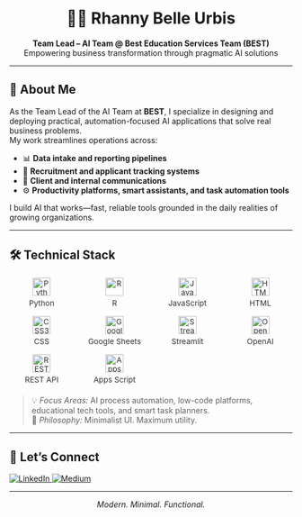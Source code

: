<h1 align="center">👩‍💻 Rhanny Belle Urbis</h1>
<p align="center"><strong>Team Lead – AI Team @ Best Education Services Team (BEST)</strong><br>
Empowering business transformation through pragmatic AI solutions</p>

---

## 🧠 About Me

As the Team Lead of the AI Team at **BEST**, I specialize in designing and deploying practical, automation-focused AI applications that solve real business problems.  
My work streamlines operations across:

- 📊 **Data intake and reporting pipelines**  
- 👥 **Recruitment and applicant tracking systems**  
- 💬 **Client and internal communications**  
- ⚙️ **Productivity platforms, smart assistants, and task automation tools**

I build AI that works—fast, reliable tools grounded in the daily realities of growing organizations.

---

## 🛠️ Technical Stack

<style>
  .tech-grid {
    display: grid;
    grid-template-columns: repeat(auto-fit, minmax(100px, 1fr));
    gap: 15px;
    justify-items: center;
    align-items: center;
    margin: 20px 0;
  }

  .tech-item {
    display: flex;
    flex-direction: column;
    align-items: center;
    font-size: 0.85rem;
    text-align: center;
    color: #333;
  }

  .tech-item img {
    width: 32px;
    height: 32px;
    margin-bottom: 5px;
  }
</style>

<div class="tech-grid">
  <div class="tech-item">
    <img src="https://cdn.jsdelivr.net/gh/devicons/devicon/icons/python/python-original.svg" alt="Python">
    Python
  </div>
  <div class="tech-item">
    <img src="https://cdn.jsdelivr.net/gh/devicons/devicon/icons/r/r-original.svg" alt="R">
    R
  </div>
  <div class="tech-item">
    <img src="https://cdn.jsdelivr.net/gh/devicons/devicon/icons/javascript/javascript-original.svg" alt="JavaScript">
    JavaScript
  </div>
  <div class="tech-item">
    <img src="https://cdn.jsdelivr.net/gh/devicons/devicon/icons/html5/html5-original.svg" alt="HTML5">
    HTML
  </div>
  <div class="tech-item">
    <img src="https://cdn.jsdelivr.net/gh/devicons/devicon/icons/css3/css3-original.svg" alt="CSS3">
    CSS
  </div>
  <div class="tech-item">
    <img src="https://cdn.jsdelivr.net/gh/devicons/devicon/icons/google/google-original.svg" alt="Google Sheets">
    Google Sheets
  </div>
  <div class="tech-item">
    <img src="https://upload.wikimedia.org/wikipedia/commons/1/1d/Streamlit_logo_icon.svg" alt="Streamlit">
    Streamlit
  </div>
  <div class="tech-item">
    <img src="https://upload.wikimedia.org/wikipedia/commons/4/4b/OpenAI_Logo.svg" alt="OpenAI">
    OpenAI
  </div>
  <div class="tech-item">
    <img src="https://cdn-icons-png.flaticon.com/512/546/546394.png" alt="REST API">
    REST API
  </div>
  <div class="tech-item">
    <img src="https://upload.wikimedia.org/wikipedia/commons/d/dc/Google_Apps_Script.svg" alt="Apps Script">
    Apps Script
  </div>
</div>

> 💡 *Focus Areas:* AI process automation, low-code platforms, educational tech tools, and smart task planners.  
> 🧩 *Philosophy:* Minimalist UI. Maximum utility.

---

## 📡 Let’s Connect

<p align="left">
  <a href="https://www.linkedin.com/in/rhanny-belle-urbis" target="_blank">
    <img src="https://img.shields.io/badge/LinkedIn-000000?style=for-the-badge&logo=linkedin&logoColor=F5F5DC" alt="LinkedIn">
  </a>
  <a href="https://medium.com/@rnx2024" target="_blank">
    <img src="https://img.shields.io/badge/Medium-000000?style=for-the-badge&logo=medium&logoColor=F5F5DC" alt="Medium">
  </a>
</p>

---

<p align="center"><i>Modern. Minimal. Functional.</i></p>
